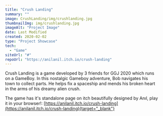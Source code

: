 ```yaml
---
title: "Crush Landing"
summary: ""
image: CrushLanding/img/crushlanding.jpg
thumbnailImg: img/crushlanding.jpg
imageAlt: "Project Image"
date: Last Modified
created: 2020-02-02
type: "Project Showcase"
tech:
  - "Game"
siteUrl: "#"
repoUrl: "https://anilanil.itch.io/crush-landing"
---
```


Crush Landing is a game developed by 3 friends for GGJ 2020 which runs on a GameBoy. In this nostalgic Gameboy adventure, Bob navigates his town to collect parts. He helps fix a spaceship and mends his broken heart in the arms of his dreamy alien crush.

The game has it's standalone page on itch beautifully designed by Anıl, play it in your browser!: [https://anilanil.itch.io/crush-landing](https://anilanil.itch.io/crush-landing){target="_blank"}